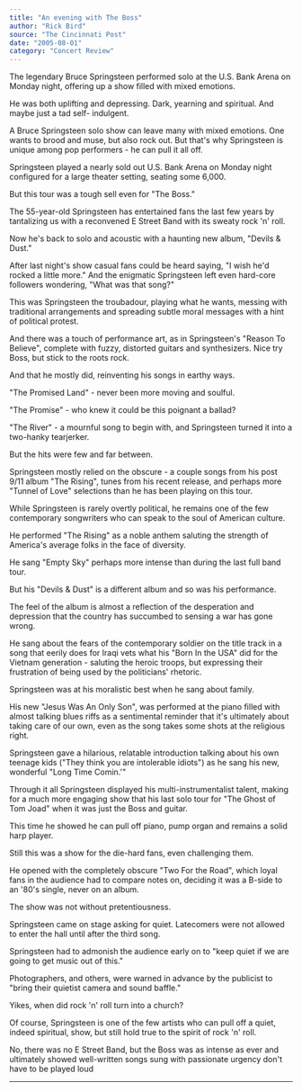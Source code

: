 ```yaml
---
title: "An evening with The Boss"
author: "Rick Bird"
source: "The Cincinnati Post"
date: "2005-08-01"
category: "Concert Review"
---
```


The legendary Bruce Springsteen performed solo at the U.S. Bank Arena on Monday night, offering up a show filled with mixed emotions.

He was both uplifting and depressing. Dark, yearning and spiritual. And maybe just a tad self- indulgent.

A Bruce Springsteen solo show can leave many with mixed emotions. One wants to brood and muse, but also rock out. But that's why Springsteen is unique among pop performers - he can pull it all off.

Springsteen played a nearly sold out U.S. Bank Arena on Monday night configured for a large theater setting, seating some 6,000.

But this tour was a tough sell even for "The Boss."

The 55-year-old Springsteen has entertained fans the last few years by tantalizing us with a reconvened E Street Band with its sweaty rock 'n' roll.

Now he's back to solo and acoustic with a haunting new album, "Devils & Dust."

After last night's show casual fans could be heard saying, "I wish he'd rocked a little more." And the enigmatic Springsteen left even hard-core followers wondering, "What was that song?"

This was Springsteen the troubadour, playing what he wants, messing with traditional arrangements and spreading subtle moral messages with a hint of political protest.

And there was a touch of performance art, as in Springsteen's "Reason To Believe", complete with fuzzy, distorted guitars and synthesizers. Nice try Boss, but stick to the roots rock.

And that he mostly did, reinventing his songs in earthy ways.

"The Promised Land" - never been more moving and soulful.

"The Promise" - who knew it could be this poignant a ballad?

"The River" - a mournful song to begin with, and Springsteen turned it into a two-hanky tearjerker.

But the hits were few and far between.

Springsteen mostly relied on the obscure - a couple songs from his post 9/11 album "The Rising", tunes from his recent release, and perhaps more "Tunnel of Love" selections than he has been playing on this tour.

While Springsteen is rarely overtly political, he remains one of the few contemporary songwriters who can speak to the soul of American culture.

He performed "The Rising" as a noble anthem saluting the strength of America's average folks in the face of diversity.

He sang "Empty Sky" perhaps more intense than during the last full band tour.

But his "Devils & Dust" is a different album and so was his performance.

The feel of the album is almost a reflection of the desperation and depression that the country has succumbed to sensing a war has gone wrong.

He sang about the fears of the contemporary soldier on the title track in a song that eerily does for Iraqi vets what his "Born In the USA" did for the Vietnam generation - saluting the heroic troops, but expressing their frustration of being used by the politicians' rhetoric.

Springsteen was at his moralistic best when he sang about family.

His new "Jesus Was An Only Son", was performed at the piano filled with almost talking blues riffs as a sentimental reminder that it's ultimately about taking care of our own, even as the song takes some shots at the religious right.

Springsteen gave a hilarious, relatable introduction talking about his own teenage kids ("They think you are intolerable idiots") as he sang his new, wonderful "Long Time Comin.'"

Through it all Springsteen displayed his multi-instrumentalist talent, making for a much more engaging show that his last solo tour for "The Ghost of Tom Joad" when it was just the Boss and guitar.

This time he showed he can pull off piano, pump organ and remains a solid harp player.

Still this was a show for the die-hard fans, even challenging them.

He opened with the completely obscure "Two For the Road", which loyal fans in the audience had to compare notes on, deciding it was a B-side to an '80's single, never on an album.

The show was not without pretentiousness.

Springsteen came on stage asking for quiet. Latecomers were not allowed to enter the hall until after the third song.

Springsteen had to admonish the audience early on to "keep quiet if we are going to get music out of this."

Photographers, and others, were warned in advance by the publicist to "bring their quietist camera and sound baffle."

Yikes, when did rock 'n' roll turn into a church?

Of course, Springsteen is one of the few artists who can pull off a quiet, indeed spiritual, show, but still hold true to the spirit of rock 'n' roll.

No, there was no E Street Band, but the Boss was as intense as ever and ultimately showed well-written songs sung with passionate urgency don't have to be played loud

---